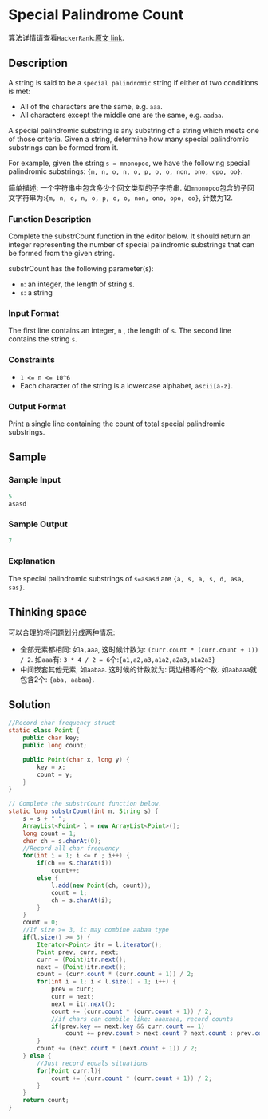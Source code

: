 # Special Palindrome Count

算法详情请查看`HackerRank`:[原文 link](https://www.hackerrank.com/challenges/special-palindrome-again/problem).

## Description

A string is said to be a `special palindromic` string if either of two conditions is met:

- All of the characters are the same, e.g. `aaa`.
- All characters except the middle one are the same, e.g. `aadaa`.

A special palindromic substring is any substring of a string which meets one of those criteria. Given a string, determine how many special palindromic substrings can be formed from it.

For example, given the string `s = mnonopoo`, we have the following special palindromic substrings: `{m, n, o, n, o, p, o, o, non, ono, opo, oo}`.

简单描述: 一个字符串中包含多少个回文类型的子字符串. 如`mnonopoo`包含的子回文字符串为:`{m, n, o, n, o, p, o, o, non, ono, opo, oo}`, 计数为12.

### Function Description

Complete the substrCount function in the editor below. It should return an integer representing the number of special palindromic substrings that can be formed from the given string.

substrCount has the following parameter(s):

- `n`: an integer, the length of string s.
- `s`: a string

### Input Format

The first line contains an integer, `n` , the length of `s`. The second line contains the string `s`.

### Constraints

- `1 <= n <= 10^6`
- Each character of the string is a lowercase alphabet, `ascii[a-z]`.

### Output Format

Print a single line containing the count of total special palindromic substrings.

## Sample

### Sample Input

```java
5
asasd
```

### Sample Output

```java
7
```

### Explanation

The special palindromic substrings of `s=asasd` are `{a, s, a, s, d, asa, sas}`.

## Thinking space

可以合理的将问题划分成两种情况:

- 全部元素都相同: 如`a,aaa`, 这时候计数为: `(curr.count * (curr.count + 1)) / 2`. 如`aaa`有: `3 * 4 / 2 = 6`个:`{a1,a2,a3,a1a2,a2a3,a1a2a3}`
- 中间嵌套其他元素, 如`aabaa`. 这时候的计数就为: 两边相等的个数. 如`aabaaa`就包含2个: `{aba, aabaa}`.

## Solution

```java
//Record char frequency struct
static class Point {
    public char key;
    public long count;

    public Point(char x, long y) {
        key = x;
        count = y;
    }
}

// Complete the substrCount function below.
static long substrCount(int n, String s) {
    s = s + " ";
    ArrayList<Point> l = new ArrayList<Point>();
    long count = 1;
    char ch = s.charAt(0);
    //Record all char frequency
    for(int i = 1; i <= n ; i++) {
        if(ch == s.charAt(i))
            count++;
        else {
            l.add(new Point(ch, count));
            count = 1;
            ch = s.charAt(i);
        }
    }
    count = 0;
    //If size >= 3, it may combine aabaa type
    if(l.size() >= 3) {
        Iterator<Point> itr = l.iterator();
        Point prev, curr, next;
        curr = (Point)itr.next();
        next = (Point)itr.next();
        count = (curr.count * (curr.count + 1)) / 2;
        for(int i = 1; i < l.size() - 1; i++) {
            prev = curr;
            curr = next;
            next = itr.next();
            count += (curr.count * (curr.count + 1)) / 2;
            //if chars can combile like: aaaxaaa, record counts
            if(prev.key == next.key && curr.count == 1)
                count += prev.count > next.count ? next.count : prev.count;
        }
        count += (next.count * (next.count + 1)) / 2;
    } else {
        //Just record equals situations
        for(Point curr:l){
            count += (curr.count * (curr.count + 1)) / 2;
        }
    }
    return count;
}
```
